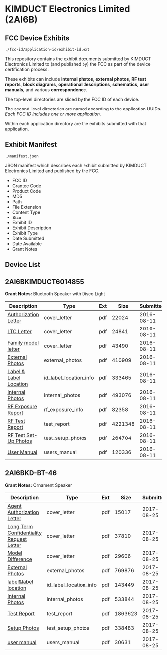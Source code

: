 # KIMDUCT Electronics Limited (2AI6B)
## FCC Device Exhibits

```
./fcc-id/application-id/exhibit-id.ext
```

This repository contains the exhibit documents submitted by KIMDUCT Electronics Limited to (and published by) the FCC as part of the device certification process.

These exhibits can include **internal photos**, **external photos**, **RF test reports**, **block diagrams**, **operational descriptions**, **schematics**, **user manuals**, and various **correspondence**.

The top-level directories are sliced by the FCC ID of each device.

The second-level directories are named according to the application UUIDs. *Each FCC ID includes one or more application.*

Within each application directory are the exhibits submitted with that application. 

## Exhibit Manifest

```
./manifest.json
```

JSON manifest which describes each exhibit submitted by KIMDUCT Electronics Limited and published by the FCC.

- FCC ID
- Grantee Code
- Product Code
- MD5
- Path
- File Extension
- Content Type
- Size
- Exhibit ID
- Exhibit Description
- Exhibit Type
- Date Submitted
- Date Available
- Grant Notes

## Device List
## 2AI6BKIMDUCT6014855
**Grant Notes:** Bluetooth Speaker with Disco Light

| Description | Type | Ext | Size | Submitted | Available |
| ----------- | ---- | --- | ---- | --------- | --------- |
| [Authorization Letter](2AI6BKIMDUCT6014855/6d7e8ffca4c27b26f56790cab3fa5d83/3094543.pdf) | cover_letter | pdf | 22024 | 2016-08-11 | 2016-08-11 |
| [LTC Letter](2AI6BKIMDUCT6014855/6d7e8ffca4c27b26f56790cab3fa5d83/3094544.pdf) | cover_letter | pdf | 24841 | 2016-08-11 | 2016-08-11 |
| [Family model letter](2AI6BKIMDUCT6014855/6d7e8ffca4c27b26f56790cab3fa5d83/3094545.pdf) | cover_letter | pdf | 43490 | 2016-08-11 | 2016-08-11 |
| [External Photos](2AI6BKIMDUCT6014855/6d7e8ffca4c27b26f56790cab3fa5d83/3094546.pdf) | external_photos | pdf | 410909 | 2016-08-11 | 2016-08-11 |
| [Label & Label Location](2AI6BKIMDUCT6014855/6d7e8ffca4c27b26f56790cab3fa5d83/3094547.pdf) | id_label_location_info | pdf | 333465 | 2016-08-11 | 2016-08-11 |
| [Internal Photos](2AI6BKIMDUCT6014855/6d7e8ffca4c27b26f56790cab3fa5d83/3094548.pdf) | internal_photos | pdf | 493076 | 2016-08-11 | 2016-08-11 |
| [RF Exposure Report](2AI6BKIMDUCT6014855/6d7e8ffca4c27b26f56790cab3fa5d83/3094550.pdf) | rf_exposure_info | pdf | 82358 | 2016-08-11 | 2016-08-11 |
| [RF Test Report](2AI6BKIMDUCT6014855/6d7e8ffca4c27b26f56790cab3fa5d83/3094552.pdf) | test_report | pdf | 4221348 | 2016-08-11 | 2016-08-11 |
| [RF Test Set-Up Photos](2AI6BKIMDUCT6014855/6d7e8ffca4c27b26f56790cab3fa5d83/3094553.pdf) | test_setup_photos | pdf | 264704 | 2016-08-11 | 2016-08-11 |
| [User Manual](2AI6BKIMDUCT6014855/6d7e8ffca4c27b26f56790cab3fa5d83/3094554.pdf) | users_manual | pdf | 120336 | 2016-08-11 | 2016-08-11 |
## 2AI6BKD-BT-46
**Grant Notes:** Ornament Speaker

| Description | Type | Ext | Size | Submitted | Available |
| ----------- | ---- | --- | ---- | --------- | --------- |
| [Agent Authorization Letter](2AI6BKD-BT-46/757b1c34cdb6d1fd1bf35f480f67edf0/3527056.pdf) | cover_letter | pdf | 15017 | 2017-08-25 | 2017-08-25 |
| [Long Term Confidentiality Request Letter](2AI6BKD-BT-46/757b1c34cdb6d1fd1bf35f480f67edf0/3527062.pdf) | cover_letter | pdf | 37810 | 2017-08-25 | 2017-08-25 |
| [Model Difference](2AI6BKD-BT-46/757b1c34cdb6d1fd1bf35f480f67edf0/3527063.pdf) | cover_letter | pdf | 29606 | 2017-08-25 | 2017-08-25 |
| [External Photos](2AI6BKD-BT-46/757b1c34cdb6d1fd1bf35f480f67edf0/3527059.pdf) | external_photos | pdf | 769876 | 2017-08-25 | 2017-08-25 |
| [label&label location](2AI6BKD-BT-46/757b1c34cdb6d1fd1bf35f480f67edf0/3527061.pdf) | id_label_location_info | pdf | 143449 | 2017-08-25 | 2017-08-25 |
| [Internal Photos](2AI6BKD-BT-46/757b1c34cdb6d1fd1bf35f480f67edf0/3527060.pdf) | internal_photos | pdf | 533844 | 2017-08-25 | 2017-08-25 |
| [Test Report](2AI6BKD-BT-46/757b1c34cdb6d1fd1bf35f480f67edf0/3527057.pdf) | test_report | pdf | 1863623 | 2017-08-25 | 2017-08-25 |
| [Setup Photos](2AI6BKD-BT-46/757b1c34cdb6d1fd1bf35f480f67edf0/3527066.pdf) | test_setup_photos | pdf | 338483 | 2017-08-25 | 2017-08-25 |
| [user manual](2AI6BKD-BT-46/757b1c34cdb6d1fd1bf35f480f67edf0/3527067.pdf) | users_manual | pdf | 30631 | 2017-08-25 | 2017-08-25 |
